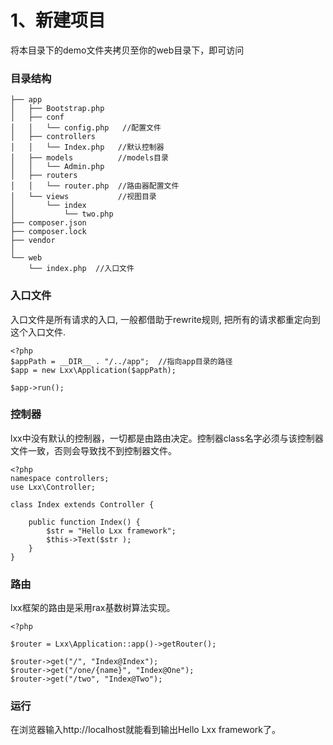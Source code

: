 # 1、新建项目

将本目录下的demo文件夹拷贝至你的web目录下，即可访问

### 目录结构

```
├── app
│   ├── Bootstrap.php
│   ├── conf
│   │   └── config.php   //配置文件
│   ├── controllers
│   │   └── Index.php   //默认控制器
│   ├── models          //models目录
│   │   └── Admin.php
│   ├── routers
│   │   └── router.php  //路由器配置文件
│   └── views           //视图目录
│       └── index
│           └── two.php
├── composer.json
├── composer.lock
├── vendor
│   
└── web
    └── index.php  //入口文件

```

### 入口文件
入口文件是所有请求的入口, 一般都借助于rewrite规则, 把所有的请求都重定向到这个入口文件.

```
<?php
$appPath = __DIR__ . "/../app";  //指向app目录的路径
$app = new Lxx\Application($appPath);

$app->run();

```


### 控制器
lxx中没有默认的控制器，一切都是由路由决定。控制器class名字必须与该控制器文件一致，否则会导致找不到控制器文件。
```
<?php
namespace controllers;
use Lxx\Controller;

class Index extends Controller {

    public function Index() {
        $str = "Hello Lxx framework";
        $this->Text($str );
    }
}
```

### 路由
lxx框架的路由是采用rax基数树算法实现。
```
<?php

$router = Lxx\Application::app()->getRouter();

$router->get("/", "Index@Index");
$router->get("/one/{name}", "Index@One");
$router->get("/two", "Index@Two");
```

### 运行
在浏览器输入http://localhost就能看到输出Hello Lxx framework了。